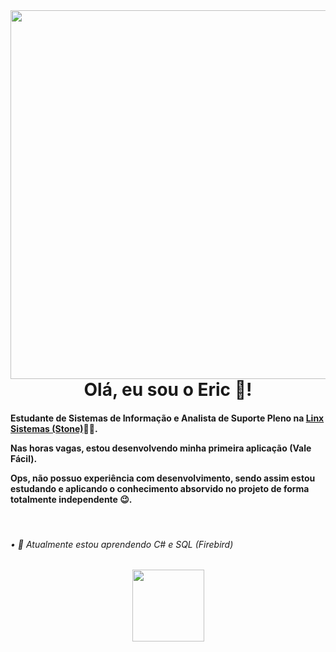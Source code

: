 <img align="right" height="590em" src="https://raw.githubusercontent.com/gist/maykbrito/618ef18e3bbb7cdfd200f3a4fc1aabc6/raw/201d47c76006c99fe0dc55ea92e76bdca5537f08/githubcard.svg"/>

<div align="center">
  <h1>Olá, eu sou o Eric 👋!</h1>
</div>

<div>
  <h4>
    <p>Estudante de Sistemas de Informação e Analista de Suporte Pleno na <a href="https://www.linkedin.com/company/linxretail">Linx Sistemas (Stone)</a>🧑‍💼.</p>
    <p>Nas horas vagas, estou desenvolvendo minha primeira aplicação (Vale Fácil).</p>
    <p>Ops, não possuo experiência com desenvolvimento, sendo assim estou estudando e aplicando o conhecimento absorvido no projeto de forma totalmente independente 😉.     </p>
  </h4>
</div>

<br>

<div>
  <h6>
    • 🌱 Atualmente estou aprendendo C# e SQL (Firebird)
  </h6>
</div>

##

<div align="center" >
  <a href="https://www.linkedin.com/in/ericsilva-333"><img src="https://img.shields.io/badge/LinkedIn-0077B5?style=for-the-badge&logo=linkedin&logoColor=white" width="115px"></a>
</div>
